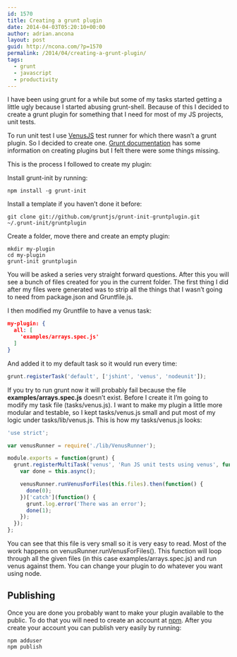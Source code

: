 ```yaml
---
id: 1570
title: Creating a grunt plugin
date: 2014-04-03T05:20:10+00:00
author: adrian.ancona
layout: post
guid: http://ncona.com/?p=1570
permalink: /2014/04/creating-a-grunt-plugin/
tags:
  - grunt
  - javascript
  - productivity
---
```

I have been using grunt for a while but some of my tasks started getting a little ugly because I started abusing grunt-shell. Because of this I decided to create a grunt plugin for something that I need for most of my JS projects, unit tests.

To run unit test I use [VenusJS](http://www.venusjs.org/ "VenusJs") test runner for which there wasn&#8217;t a grunt plugin. So I decided to create one. [Grunt documentation](http://gruntjs.com/creating-plugins "Grunt documentation creating plugins") has some information on creating plugins but I felt there were some things missing.

This is the process I followed to create my plugin:

Install grunt-init by running:

```
npm install -g grunt-init
```

<!--more-->

Install a template if you haven&#8217;t done it before:

```
git clone git://github.com/gruntjs/grunt-init-gruntplugin.git ~/.grunt-init/gruntplugin
```

Create a folder, move there and create an empty plugin:

```
mkdir my-plugin
cd my-plugin
grunt-init gruntplugin
```

You will be asked a series very straight forward questions. After this you will see a bunch of files created for you in the current folder. The first thing I did after my files were generated was to strip all the things that I wasn&#8217;t going to need from package.json and Gruntfile.js.

I then modified my Gruntfile to have a venus task:

```json
my-plugin: {
  all: [
    'examples/arrays.spec.js'
  ]
}
```

And added it to my default task so it would run every time:

```js
grunt.registerTask('default', ['jshint', 'venus', 'nodeunit']);
```

If you try to run grunt now it will probably fail because the file **examples/arrays.spec.js** doesn&#8217;t exist. Before I create it I&#8217;m going to modify my task file (tasks/venus.js). I want to make my plugin a little more modular and testable, so I kept tasks/venus.js small and put most of my logic under tasks/lib/venus.js. This is how my tasks/venus.js looks:

```js
'use strict';

var venusRunner = require('./lib/VenusRunner');

module.exports = function(grunt) {
  grunt.registerMultiTask('venus', 'Run JS unit tests using venus', function() {
    var done = this.async();

    venusRunner.runVenusForFiles(this.files).then(function() {
      done(0);
    })['catch'](function() {
      grunt.log.error('There was an error');
      done(1);
    });
  });
};
```

You can see that this file is very small so it is very easy to read. Most of the work happens on venusRunner.runVenusForFiles(). This function will loop through all the given files (in this case examples/arrays.spec.js) and run venus against them. You can change your plugin to do whatever you want using node.

## Publishing

Once you are done you probably want to make your plugin available to the public. To do that you will need to create an account at [npm](https://www.npmjs.org/ "npm"). After you create your account you can publish very easily by running:

```
npm adduser
npm publish
```
